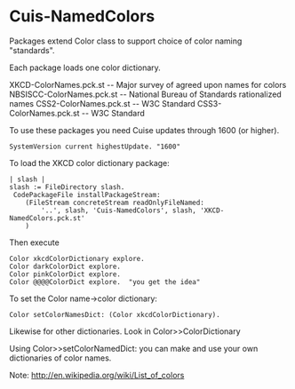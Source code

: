 Cuis-NamedColors
================

Packages extend Color class to support choice of color naming "standards".

Each package loads one color dictionary.

 XKCD-ColorNames.pck.st		-- Major survey of agreed upon names for colors 
 NBSISCC-ColorNames.pck.st	-- National Bureau of Standards rationalized names
 CSS2-ColorNames.pck.st		-- W3C Standard
 CSS3-ColorNames.pck.st		-- W3C Standard
	
To use these packages you need Cuise updates through 1600 (or higher).

	SystemVersion current highestUpdate. "1600"


To load the XKCD color dictionary package:

    | slash |
    slash := FileDirectory slash.
     CodePackageFile installPackageStream:
        (FileStream concreteStream readOnlyFileNamed: 
            '..', slash, 'Cuis-NamedColors', slash, 'XKCD-NamedColors.pck.st'
        )
        
Then execute

	Color xkcdColorDictionary explore.
	Color darkColorDict explore.
	Color pinkColorDict explore.
	Color @@@@ColorDict explore.  "you get the idea"

To set the Color name->color dictionary:

 	Color setColorNamesDict: (Color xkcdColorDictionary).

Likewise for other dictionaries.  Look in Color>><NAME>ColorDictionary

Using Color>>setColorNamedDict: you can make and use your own dictionaries of color names.

Note: http://en.wikipedia.org/wiki/List_of_colors
